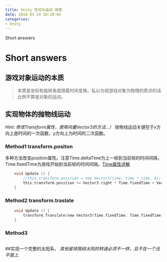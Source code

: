 ```yaml
---
title: Unity 空间与运动 简答
date: 2018-03-29 10:10:04
categories:
- Unity
---
```


Short answers 

# Short answers 

## 游戏对象运动的本质
> 本质是坐标和旋转角度随着时间变换。私以为视游戏对象为物理的质点的话比例不算是对象的运动。

## 实现物体的抛物线运动
*Hint: 修改Transform属性，使用向量Vector3的方法…）*
抛物线运动关键在于x方向上是时间的一次函数，y方向上为时间的二次函数。
### Method1 transform.positon  
多种方法改变position属性。注意Time.deltaTime为上一帧到当前帧的时间间隔，Time.fixedTime为游戏开始到当前帧的时间间隔。[Time属性详解](https://www.cnblogs.com/caymanlu/p/6361675.html)
```c
    void Update () {
        //this.transform.position = new Vector3(time, time * time, 0); 
        this.transform.position += Vector3.right * Time.fixedTime + Vector3.up * Time.fixedTime * Time.fixedTime;
    }
```
### Method2 transform.traslate
```c
    void Update () {
        transform.Translate(new Vector3(Time.fixedTime, Time.fixedTime * Time.fixedTime, 0));
    }
```
### Method3 
```c
```
##实现一个完整的太阳系，
*其他星球围绕太阳的转速必须不一样，且不在一个法平面上.*

